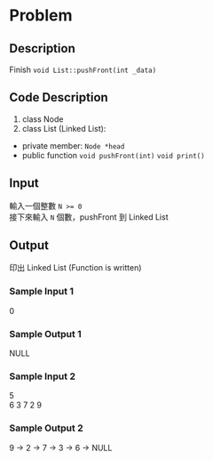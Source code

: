 # Problem

## Description

Finish ```void List::pushFront(int _data)```

## Code Description
1. class Node
2. class List (Linked List):
  * private member: ```Node *head```
  * public function ```void pushFront(int)``` ```void print()```

## Input

輸入一個整數 ```N >= 0``` 
<br>
接下來輸入 ```N``` 個數，pushFront 到 Linked List

## Output

印出 Linked List (Function is written)

### Sample Input 1

0

### Sample Output 1

NULL

### Sample Input 2

5
<br>
6 3 7 2 9

### Sample Output 2

9 -> 2 -> 7 -> 3 -> 6 -> NULL
